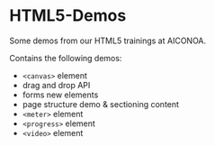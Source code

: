 HTML5-Demos
===========

Some demos from our HTML5 trainings at AICONOA.

Contains the following demos:
* `<canvas>` element
* drag and drop API
* forms new elements
* page structure demo & sectioning content
* `<meter>` element
* `<progress>` element
* `<video>` element
